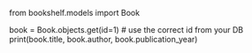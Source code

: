from bookshelf.models import Book

book = Book.objects.get(id=1)   # use the correct id from your DB
print(book.title, book.author, book.publication_year)
